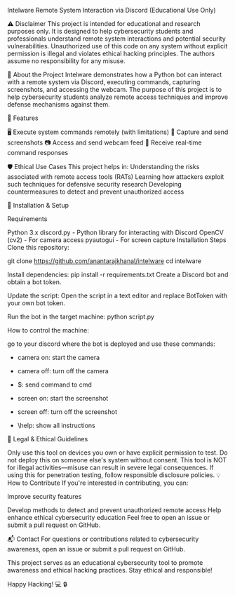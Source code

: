 Intelware
Remote System Interaction via Discord
(Educational Use Only)



:warning: Disclaimer
This project is intended for educational and research purposes only. It is designed to help cybersecurity students and professionals understand remote system interactions and potential security vulnerabilities. Unauthorized use of this code on any system without explicit permission is illegal and violates ethical hacking principles. The authors assume no responsibility for any misuse.



:book: About the Project
Intelware demonstrates how a Python bot can interact with a remote system via Discord, executing commands, capturing screenshots, and accessing the webcam. The purpose of this project is to help cybersecurity students analyze remote access techniques and improve defense mechanisms against them.




:rocket: Features



🖥️ Execute system commands remotely (with limitations)
📸 Capture and send screenshots
📷 Access and send webcam feed
💬 Receive real-time command responses




:shield: Ethical Use Cases
This project helps in:
Understanding the risks associated with remote access tools (RATs)
Learning how attackers exploit such techniques for defensive security research
Developing countermeasures to detect and prevent unauthorized access




:wrench: Installation & Setup

Requirements

Python 3.x
discord.py - Python library for interacting with Discord
OpenCV (cv2) - For camera access
pyautogui - For screen capture
Installation Steps
Clone this repository:

git clone https://github.com/anantarajkhanal/intelware
cd intelware


Install dependencies:
pip install -r requirements.txt
Create a Discord bot and obtain a bot token.



Update the script:
Open the script in a text editor and replace BotToken with your own bot token.

Run the bot in the target machine:
python script.py

How to control the machine:

go to your discord where the bot is deployed and use these commands:

- camera on: start the camera 

- camera off: turn off the camera

- $: send command to cmd 

- screen on: start the screenshot

- screen off: turn off the screenshot

- \help: show all instructions


:scroll: Legal & Ethical Guidelines

Only use this tool on devices you own or have explicit permission to test.
Do not deploy this on someone else's system without consent.
This tool is NOT for illegal activities—misuse can result in severe legal consequences.
If using this for penetration testing, follow responsible disclosure policies.
:bulb: How to Contribute
If you're interested in contributing, you can:

Improve security features

Develop methods to detect and prevent unauthorized remote access
Help enhance ethical cybersecurity education
Feel free to open an issue or submit a pull request on GitHub.

:mailbox_with_mail: Contact
For questions or contributions related to cybersecurity awareness, open an issue or submit a pull request on GitHub.

This project serves as an educational cybersecurity tool to promote awareness and ethical hacking practices. Stay ethical and responsible!

Happy Hacking! :computer: :lock:
